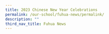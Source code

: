 ```yaml
---
title: 2023 Chinese New Year Celebrations
permalink: /our-school/fuhua-news/permalink/
description: ""
third_nav_title: Fuhua News
---
```


